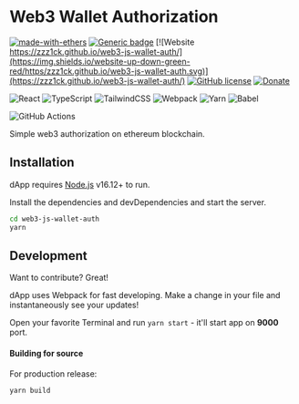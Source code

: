 Web3 Wallet Authorization
==================

[![made-with-ethers](https://img.shields.io/badge/made%20with-ethers-blue.svg)](https://www.npmjs.com/package/ethers) [![Generic badge](https://img.shields.io/badge/node-16.12.0-green.svg)](https://nodejs.org/en/) [![Website https://zzz1ck.github.io/web3-js-wallet-auth/](https://img.shields.io/website-up-down-green-red/https/zzz1ck.github.io/web3-js-wallet-auth.svg)](https://zzz1ck.github.io/web3-js-wallet-auth/) [![GitHub license](https://img.shields.io/badge/license-MIT-blue.svg)](https://github.com/zzz1ck/web3-js-wallet-auth/blob/main/LICENSE) [![Donate](https://img.shields.io/badge/Donate-Crypto-green.svg)](https://web3.bio/zz1ck.near)

![React](https://img.shields.io/badge/react-%2320232a.svg?style=for-the-badge&logo=react&logoColor=%2361DAFB) ![TypeScript](https://img.shields.io/badge/typescript-%23007ACC.svg?style=for-the-badge&logo=typescript&logoColor=white) ![TailwindCSS](https://img.shields.io/badge/tailwindcss-%2338B2AC.svg?style=for-the-badge&logo=tailwind-css&logoColor=white) ![Webpack](https://img.shields.io/badge/webpack-%238DD6F9.svg?style=for-the-badge&logo=webpack&logoColor=black) ![Yarn](https://img.shields.io/badge/yarn-%232C8EBB.svg?style=for-the-badge&logo=yarn&logoColor=white) ![Babel](https://img.shields.io/badge/Babel-F9DC3e?style=for-the-badge&logo=babel&logoColor=black)

![GitHub Actions](https://img.shields.io/badge/github%20actions-%232671E5.svg?style=for-the-badge&logo=githubactions&logoColor=white)

Simple web3 authorization on ethereum blockchain.

## Installation

dApp requires [Node.js](https://nodejs.org/) v16.12+ to run.

Install the dependencies and devDependencies and start the server.

```sh
cd web3-js-wallet-auth
yarn
```

## Development

Want to contribute? Great!

dApp uses Webpack for fast developing.
Make a change in your file and instantaneously see your updates!

Open your favorite Terminal and run `yarn start` - it'll start app on **9000** port.

#### Building for source

For production release:

```sh
yarn build
```
